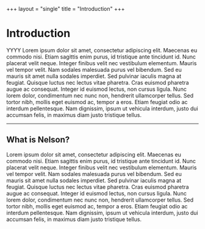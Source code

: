 +++
layout  = "single"
title   = "Introduction"
+++

# Introduction

YYYY Lorem ipsum dolor sit amet, consectetur adipiscing elit. Maecenas eu commodo nisi. Etiam sagittis enim purus, id tristique ante tincidunt id. Nunc placerat velit neque. Integer finibus velit nec vestibulum elementum. Mauris vel tempor velit. Nam sodales malesuada purus vel bibendum. Sed eu mauris sit amet nulla sodales imperdiet. Sed pulvinar iaculis magna at feugiat. Quisque luctus nec lectus vitae pharetra. Cras euismod pharetra augue ac consequat. Integer id euismod lectus, non cursus ligula. Nunc lorem dolor, condimentum nec nunc non, hendrerit ullamcorper tellus. Sed tortor nibh, mollis eget euismod ac, tempor a eros. Etiam feugiat odio ac interdum pellentesque. Nam dignissim, ipsum ut vehicula interdum, justo dui accumsan felis, in maximus diam justo tristique tellus.

<hr />

## What is Nelson?

Lorem ipsum dolor sit amet, consectetur adipiscing elit. Maecenas eu commodo nisi. Etiam sagittis enim purus, id tristique ante tincidunt id. Nunc placerat velit neque. Integer finibus velit nec vestibulum elementum. Mauris vel tempor velit. Nam sodales malesuada purus vel bibendum. Sed eu mauris sit amet nulla sodales imperdiet. Sed pulvinar iaculis magna at feugiat. Quisque luctus nec lectus vitae pharetra. Cras euismod pharetra augue ac consequat. Integer id euismod lectus, non cursus ligula. Nunc lorem dolor, condimentum nec nunc non, hendrerit ullamcorper tellus. Sed tortor nibh, mollis eget euismod ac, tempor a eros. Etiam feugiat odio ac interdum pellentesque. Nam dignissim, ipsum ut vehicula interdum, justo dui accumsan felis, in maximus diam justo tristique tellus.
